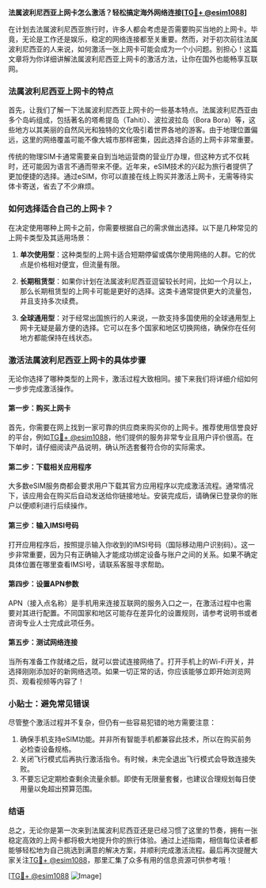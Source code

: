 **法属波利尼西亚上网卡怎么激活？轻松搞定海外网络连接[[TG💪+ @esim1088](https://t.me/s/esim1088)]**

在计划去法属波利尼西亚旅行时，许多人都会考虑是否需要购买当地的上网卡。毕竟，无论是工作还是娱乐，稳定的网络连接都至关重要。然而，对于初次前往法属波利尼西亚的人来说，如何激活一张上网卡可能会成为一个小问题。别担心！这篇文章将为你详细讲解法属波利尼西亚上网卡的激活方法，让你在国外也能畅享互联网。

### 法属波利尼西亚上网卡的特点

首先，让我们了解一下法属波利尼西亚上网卡的一些基本特点。法属波利尼西亚由多个岛屿组成，包括著名的塔希提岛（Tahiti）、波拉波拉岛（Bora Bora）等，这些地方以其美丽的自然风光和独特的文化吸引着世界各地的游客。由于地理位置偏远，这里的网络覆盖可能不像大城市那样密集，因此选择合适的上网卡非常重要。

传统的物理SIM卡通常需要亲自到当地运营商的营业厅办理，但这种方式不仅耗时，还可能因为语言不通而带来不便。近年来，eSIM技术的兴起为旅行者提供了更加便捷的选择。通过eSIM，你可以直接在线上购买并激活上网卡，无需等待实体卡寄送，省去了不少麻烦。

### 如何选择适合自己的上网卡？

在决定使用哪种上网卡之前，你需要根据自己的需求做出选择。以下是几种常见的上网卡类型及其适用场景：

1. **单次使用型**：这种类型的上网卡适合短期停留或偶尔使用网络的人群。它的优点是价格相对便宜，但流量有限。
   
2. **长期租赁型**：如果你计划在法属波利尼西亚逗留较长时间，比如一个月以上，那么长期租赁型的上网卡可能是更好的选择。这类卡通常提供更大的流量包，并且支持多次续费。

3. **全球通用型**：对于经常出国旅行的人来说，一款支持多国使用的全球通用型上网卡无疑是最方便的选择。它可以在多个国家和地区切换网络，确保你在任何地方都能保持在线状态。

### 激活法属波利尼西亚上网卡的具体步骤

无论你选择了哪种类型的上网卡，激活过程大致相同。接下来我们将详细介绍如何一步步完成激活操作。

#### 第一步：购买上网卡

首先，你需要在网上找到一家可靠的供应商来购买你的上网卡。推荐使用信誉良好的平台，例如[TG💪+ @esim1088](https://t.me/s/esim1088)，他们提供的服务非常专业且用户评价很高。在下单时，请仔细阅读产品说明，确认所选套餐符合你的实际需求。

#### 第二步：下载相关应用程序

大多数eSIM服务商都会要求用户下载其官方应用程序以完成激活流程。通常情况下，该应用会在购买后自动发送给你链接地址。安装完成后，请确保已登录你的账户以便顺利进行后续操作。

#### 第三步：输入IMSI号码

打开应用程序后，按照提示输入你收到的IMSI号码（国际移动用户识别码）。这一步非常重要，因为只有正确输入才能成功绑定设备与账户之间的关系。如果不确定具体位置在哪里查看IMSI号，请联系客服寻求帮助。

#### 第四步：设置APN参数

APN（接入点名称）是手机用来连接互联网的服务入口之一，在激活过程中也需要对其进行配置。不同国家和地区可能存在差异化的设置规则，请参考说明书或者咨询专业人士完成此项任务。

#### 第五步：测试网络连接

当所有准备工作就绪之后，就可以尝试连接网络了。打开手机上的Wi-Fi开关，并选择刚刚添加好的新网络选项。如果一切正常的话，你应该能够立即开始浏览网页、观看视频等内容了！

### 小贴士：避免常见错误

尽管整个激活过程并不复杂，但仍有一些容易犯错的地方需要注意：

1. 确保手机支持eSIM功能。并非所有智能手机都兼容此技术，所以在购买前务必检查设备规格。
2. 关闭飞行模式后再执行激活指令。有时候，未完全退出飞行模式会导致连接失败。
3. 不要忘记定期检查剩余流量余额。即使有无限量套餐，也建议合理规划每日使用量以免超出预算范围。

### 结语

总之，无论你是第一次来到法属波利尼西亚还是已经习惯了这里的节奏，拥有一张稳定高效的上网卡都将极大地提升你的旅行体验。通过上述指南，相信每位读者都能够轻松地为自己挑选到满意的解决方案，并顺利完成激活流程。最后再次提醒大家关注[TG💪+ @esim1088](https://t.me/s/esim1088)，那里汇集了众多有用的信息资源可供参考哦！

[[TG💪+ @esim1088](https://t.me/s/esim1088) ![Image](https://i.postimg.cc/4NQfJmqS/Snipaste-2025-05-13-00-14-12.png)]